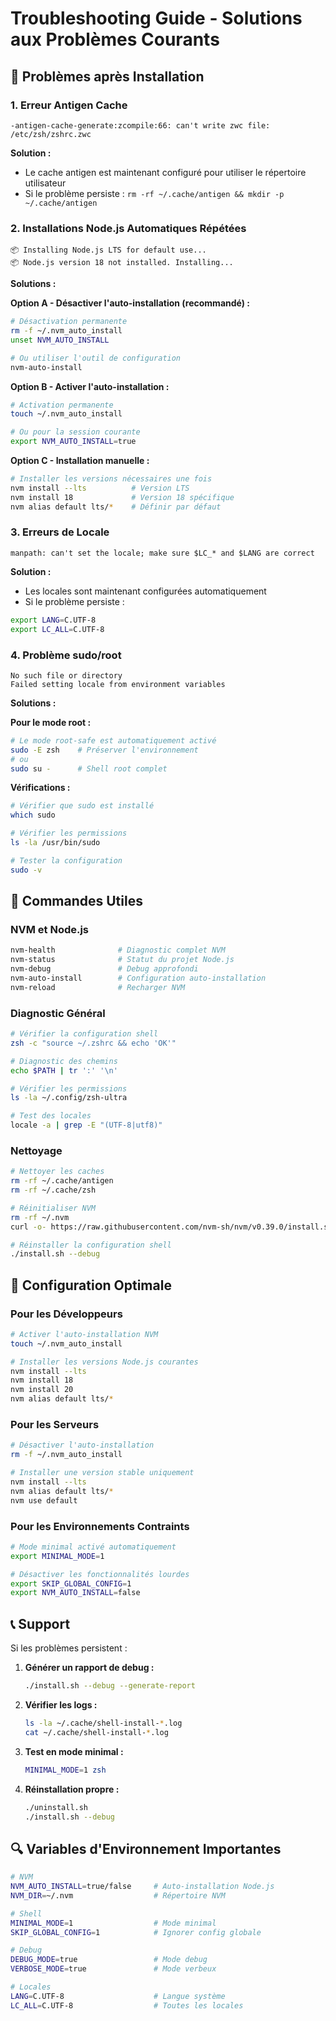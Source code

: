 # Troubleshooting Guide - Solutions aux Problèmes Courants

## 🐛 Problèmes après Installation

### 1. Erreur Antigen Cache
```
-antigen-cache-generate:zcompile:66: can't write zwc file: /etc/zsh/zshrc.zwc
```

**Solution :**
- Le cache antigen est maintenant configuré pour utiliser le répertoire utilisateur
- Si le problème persiste : `rm -rf ~/.cache/antigen && mkdir -p ~/.cache/antigen`

### 2. Installations Node.js Automatiques Répétées
```
📦 Installing Node.js LTS for default use...
📦 Node.js version 18 not installed. Installing...
```

**Solutions :**

**Option A - Désactiver l'auto-installation (recommandé) :**
```bash
# Désactivation permanente
rm -f ~/.nvm_auto_install
unset NVM_AUTO_INSTALL

# Ou utiliser l'outil de configuration
nvm-auto-install
```

**Option B - Activer l'auto-installation :**
```bash
# Activation permanente
touch ~/.nvm_auto_install

# Ou pour la session courante
export NVM_AUTO_INSTALL=true
```

**Option C - Installation manuelle :**
```bash
# Installer les versions nécessaires une fois
nvm install --lts          # Version LTS
nvm install 18             # Version 18 spécifique
nvm alias default lts/*    # Définir par défaut
```

### 3. Erreurs de Locale
```
manpath: can't set the locale; make sure $LC_* and $LANG are correct
```

**Solution :**
- Les locales sont maintenant configurées automatiquement
- Si le problème persiste :
```bash
export LANG=C.UTF-8
export LC_ALL=C.UTF-8
```

### 4. Problème sudo/root
```
No such file or directory
Failed setting locale from environment variables
```

**Solutions :**

**Pour le mode root :**
```bash
# Le mode root-safe est automatiquement activé
sudo -E zsh    # Préserver l'environnement
# ou
sudo su -      # Shell root complet
```

**Vérifications :**
```bash
# Vérifier que sudo est installé
which sudo

# Vérifier les permissions
ls -la /usr/bin/sudo

# Tester la configuration
sudo -v
```

## 🔧 Commandes Utiles

### NVM et Node.js
```bash
nvm-health              # Diagnostic complet NVM
nvm-status              # Statut du projet Node.js
nvm-debug               # Debug approfondi
nvm-auto-install        # Configuration auto-installation
nvm-reload              # Recharger NVM
```

### Diagnostic Général
```bash
# Vérifier la configuration shell
zsh -c "source ~/.zshrc && echo 'OK'"

# Diagnostic des chemins
echo $PATH | tr ':' '\n'

# Vérifier les permissions
ls -la ~/.config/zsh-ultra

# Test des locales
locale -a | grep -E "(UTF-8|utf8)"
```

### Nettoyage
```bash
# Nettoyer les caches
rm -rf ~/.cache/antigen
rm -rf ~/.cache/zsh

# Réinitialiser NVM
rm -rf ~/.nvm
curl -o- https://raw.githubusercontent.com/nvm-sh/nvm/v0.39.0/install.sh | bash

# Réinstaller la configuration shell
./install.sh --debug
```

## 🚀 Configuration Optimale

### Pour les Développeurs
```bash
# Activer l'auto-installation NVM
touch ~/.nvm_auto_install

# Installer les versions Node.js courantes
nvm install --lts
nvm install 18
nvm install 20
nvm alias default lts/*
```

### Pour les Serveurs
```bash
# Désactiver l'auto-installation
rm -f ~/.nvm_auto_install

# Installer une version stable uniquement
nvm install --lts
nvm alias default lts/*
nvm use default
```

### Pour les Environnements Contraints
```bash
# Mode minimal activé automatiquement
export MINIMAL_MODE=1

# Désactiver les fonctionnalités lourdes
export SKIP_GLOBAL_CONFIG=1
export NVM_AUTO_INSTALL=false
```

## 📞 Support

Si les problèmes persistent :

1. **Générer un rapport de debug :**
   ```bash
   ./install.sh --debug --generate-report
   ```

2. **Vérifier les logs :**
   ```bash
   ls -la ~/.cache/shell-install-*.log
   cat ~/.cache/shell-install-*.log
   ```

3. **Test en mode minimal :**
   ```bash
   MINIMAL_MODE=1 zsh
   ```

4. **Réinstallation propre :**
   ```bash
   ./uninstall.sh
   ./install.sh --debug
   ```

## 🔍 Variables d'Environnement Importantes

```bash
# NVM
NVM_AUTO_INSTALL=true/false     # Auto-installation Node.js
NVM_DIR=~/.nvm                  # Répertoire NVM

# Shell
MINIMAL_MODE=1                  # Mode minimal
SKIP_GLOBAL_CONFIG=1            # Ignorer config globale

# Debug
DEBUG_MODE=true                 # Mode debug
VERBOSE_MODE=true               # Mode verbeux

# Locales
LANG=C.UTF-8                    # Langue système
LC_ALL=C.UTF-8                  # Toutes les locales
```
